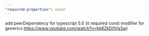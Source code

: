 ```yaml
---
"required-properties": minor
---
```


add peerDependency for typescript 5.0 (it required const modifier for generics https://www.youtube.com/watch?v=hk6ZkD0Vg3w)
